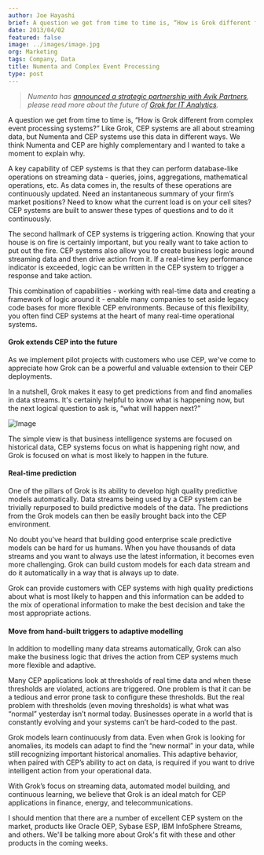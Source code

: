 ```yaml
---
author: Joe Hayashi
brief: A question we get from time to time is, “How is Grok different from complex event processing systems?”  Like Grok, CEP systems are all about streaming data
date: 2013/04/02
featured: false
image: ../images/image.jpg
org: Marketing
tags: Company, Data
title: Numenta and Complex Event Processing
type: post
---
```


> *Numenta has
  [announced a strategic partnership with Avik Partners](/press/2015/08/19/numenta-announces-licensing-of-grok-for-it-to-avik-partners/),
  please read more about the future of
  [Grok for IT Analytics](http://grokstream.com).*

A question we get from time to time is, “How is Grok different from complex
event processing systems?”  Like Grok, CEP systems are all about streaming data,
but Numenta and CEP systems use this data in different ways. We think Numenta
and CEP are highly complementary and I wanted to take a moment to explain why.

A key capability of CEP systems is that they can perform database-like
operations on streaming data - queries, joins, aggregations, mathematical
operations, etc.  As data comes in, the results of these operations are
continuously updated. Need an instantaneous summary of your firm’s market
positions? Need to know what the current load is on your cell sites? CEP systems
are built to answer these types of questions and to do it continuously.

The second hallmark of CEP systems is triggering action. Knowing that your house
is on fire is certainly important, but you really want to take action to put out
the fire. CEP systems also allow you to create business logic around streaming
data and then drive action from it.  If a real-time key performance indicator is
exceeded, logic can be written in the CEP system to trigger a response and take
action.

This combination of capabilities - working with real-time data and creating a
framework of logic around it - enable many companies to set aside legacy code
bases for more flexible CEP environments.  Because of this flexibility, you
often find CEP systems at the heart of many real-time operational systems.

#### Grok extends CEP into the future

As we implement pilot projects with customers who use CEP, we've come to
appreciate how Grok can be a powerful and valuable extension to their CEP
deployments.

In a nutshell, Grok makes it easy to get predictions from and find anomalies in
data streams. It's certainly helpful to know what is happening now, but the next
logical question to ask is, “what will happen next?”

![Image](../images/cep-arrow.jpg "Numenta and CEP Systems")

The simple view is that business intelligence systems are focused on historical
data, CEP systems focus on what is happening right now, and Grok is focused on
what is most likely to happen in the future.

#### Real-time prediction

One of the pillars of Grok is its ability to develop high quality predictive
models automatically.  Data streams being used by a CEP system can be trivially
repurposed to build predictive models of the data.  The predictions from the
Grok models can then be easily brought back into the CEP environment.

No doubt you've heard that building good enterprise scale predictive models can
be hard for us humans.  When you have thousands of data streams and you want to
always use the latest information, it becomes even more challenging. Grok can
build custom models for each data stream and do it automatically in a way that
is always up to date.

Grok can provide customers with CEP systems with high quality predictions about
what is most likely to happen and this information can be added to the mix of
operational information to make the best decision and take the most appropriate
actions.

#### Move from hand-built triggers to adaptive modelling

In addition to modelling many data streams automatically, Grok can also make the
business logic that drives the action from CEP systems much more flexible and
adaptive.

Many CEP applications look at thresholds of real time data and when these
thresholds are violated, actions are triggered. One problem is that it can be a
tedious and error prone task to configure these thresholds. But the real problem
with thresholds (even moving thresholds) is what what was “normal” yesterday
isn’t normal today. Businesses operate in a world that is constantly evolving
and your systems can’t be hard-coded to the past.

Grok models learn continuously from data. Even when Grok is looking for
anomalies, its models can adapt to find the “new normal” in your data, while
still recognizing important historical anomalies.  This adaptive behavior, when
paired with CEP’s ability to act on data, is required if you want to drive
intelligent action from your operational data.


With Grok’s focus on streaming data, automated model building, and continuous
learning, we believe that Grok is an ideal match for CEP applications in
finance, energy, and telecommunications.

I should mention that there are a number of excellent CEP system on the market,
products like Oracle OEP, Sybase ESP, IBM InfoSphere Streams, and others. We'll
be talking more about Grok's fit with these and other products in the coming
weeks.
